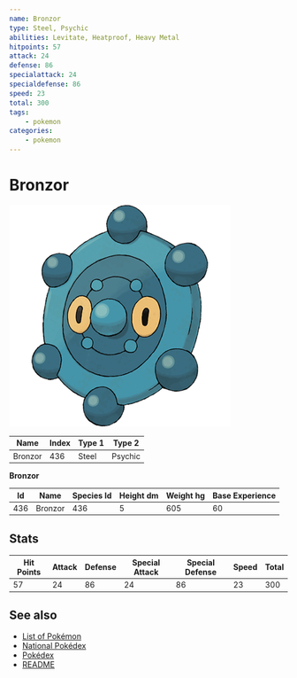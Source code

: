 ```yaml
---
name: Bronzor
type: Steel, Psychic
abilities: Levitate, Heatproof, Heavy Metal
hitpoints: 57
attack: 24
defense: 86
specialattack: 24
specialdefense: 86
speed: 23
total: 300
tags:
    - pokemon
categories:
    - pokemon
---
```


# Bronzor


![Bronzor](images/436.png)

| **Name** | **Index** | **Type 1** | **Type 2** |
|----|----|----|----|
| Bronzor | 436 | Steel | Psychic  |

**Bronzor** 




| **Id** | **Name** | **Species Id** | **Height dm** | **Weight hg** | **Base Experience** |
|--------|----------|----------------|------------|------------|---------------------|
| 436 | Bronzor | 436 | 5 | 605 | 60 |



## Stats

| **Hit Points** | **Attack** | **Defense** | **Special Attack** | **Special Defense** | **Speed** | **Total** |
|----------------|------------|-------------|--------------------|---------------------|-----------|-----------|
| 57 | 24 | 86 | 24 | 86 | 23 | 300 |

## See also

- [List of Pokémon](../pokemon.md)
- [National Pokédex](../national_pokedex.md)
- [Pokédex](../pokedex.md)
- [README](../README.md)
